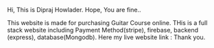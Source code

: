 Hi, This is Dipraj Howlader. Hope, You are fine..

This website is made for purchasing Guitar Course online.
THis is a full stack website including Payment Method(stripe), firebase, backend (express), database(Mongodb).
Here my live website link : 
Thank you.